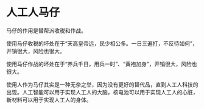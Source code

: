 # 人工人马仔

马仔的作用是替帮派收税和作战。

使用马仔收税的坏处在于“天高皇帝远，民少相公多。一日三遍打，不反待如何”，开销很大，风险也很大。

使用马仔作战的坏处在于“养兵千日，用兵一时”、“黄袍加身”，开销很大，风险也很大。

使用人作为马仔其实是一种无奈之举，因为没有更好的替代品，直到人工人科技的出现。人工智能可以用于实现人工人的大脑，核电池可以用于实现人工人的心脏，新材料可以用于实现人工人的身体。
